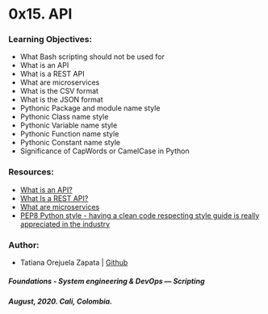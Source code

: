 # 0x15. API

### Learning Objectives:
* What Bash scripting should not be used for
* What is an API
* What is a REST API
* What are microservices
* What is the CSV format
* What is the JSON format
* Pythonic Package and module name style
* Pythonic Class name style
* Pythonic Variable name style
* Pythonic Function name style
* Pythonic Constant name style
* Significance of CapWords or CamelCase in Python

### Resources:
* [What is an API?](https://www.freecodecamp.org/news/what-is-an-api-in-english-please-b880a3214a82/)
* [What Is a REST API?](https://www.sitepoint.com/developers-rest-api/)
* [What are microservices](https://smartbear.com/solutions/microservices/)
* [PEP8 Python style - having a clean code respecting style guide is really appreciated in the industry](https://www.python.org/dev/peps/pep-0008/)

### Author:
* Tatiana Orejuela Zapata | [Github](https://github.com/tatsOre)

##### Foundations - System engineering & DevOps ― Scripting
##### August, 2020. Cali, Colombia.

